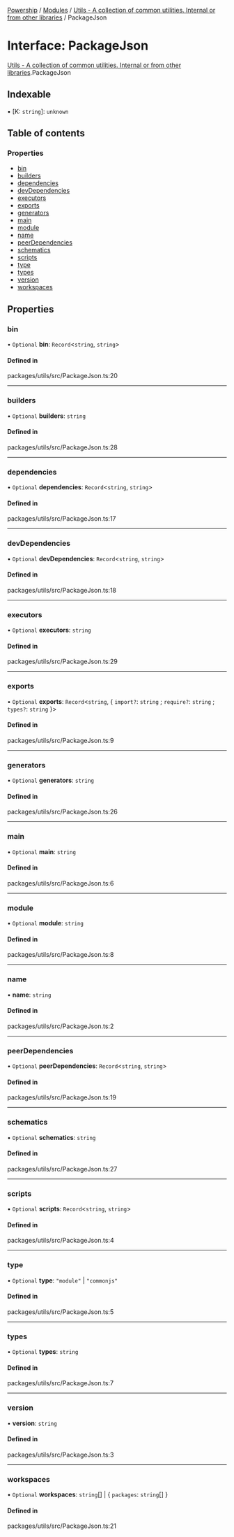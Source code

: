 [Powership](../README.md) / [Modules](../modules.md) / [Utils - A collection of common utilities. Internal or from other libraries](../modules/Utils___A_collection_of_common_utilities__Internal_or_from_other_libraries.md) / PackageJson

# Interface: PackageJson

[Utils - A collection of common utilities. Internal or from other libraries](../modules/Utils___A_collection_of_common_utilities__Internal_or_from_other_libraries.md).PackageJson

## Indexable

▪ [K: `string`]: `unknown`

## Table of contents

### Properties

- [bin](Utils___A_collection_of_common_utilities__Internal_or_from_other_libraries.PackageJson.md#bin)
- [builders](Utils___A_collection_of_common_utilities__Internal_or_from_other_libraries.PackageJson.md#builders)
- [dependencies](Utils___A_collection_of_common_utilities__Internal_or_from_other_libraries.PackageJson.md#dependencies)
- [devDependencies](Utils___A_collection_of_common_utilities__Internal_or_from_other_libraries.PackageJson.md#devdependencies)
- [executors](Utils___A_collection_of_common_utilities__Internal_or_from_other_libraries.PackageJson.md#executors)
- [exports](Utils___A_collection_of_common_utilities__Internal_or_from_other_libraries.PackageJson.md#exports)
- [generators](Utils___A_collection_of_common_utilities__Internal_or_from_other_libraries.PackageJson.md#generators)
- [main](Utils___A_collection_of_common_utilities__Internal_or_from_other_libraries.PackageJson.md#main)
- [module](Utils___A_collection_of_common_utilities__Internal_or_from_other_libraries.PackageJson.md#module)
- [name](Utils___A_collection_of_common_utilities__Internal_or_from_other_libraries.PackageJson.md#name)
- [peerDependencies](Utils___A_collection_of_common_utilities__Internal_or_from_other_libraries.PackageJson.md#peerdependencies)
- [schematics](Utils___A_collection_of_common_utilities__Internal_or_from_other_libraries.PackageJson.md#schematics)
- [scripts](Utils___A_collection_of_common_utilities__Internal_or_from_other_libraries.PackageJson.md#scripts)
- [type](Utils___A_collection_of_common_utilities__Internal_or_from_other_libraries.PackageJson.md#type)
- [types](Utils___A_collection_of_common_utilities__Internal_or_from_other_libraries.PackageJson.md#types)
- [version](Utils___A_collection_of_common_utilities__Internal_or_from_other_libraries.PackageJson.md#version)
- [workspaces](Utils___A_collection_of_common_utilities__Internal_or_from_other_libraries.PackageJson.md#workspaces)

## Properties

### bin

• `Optional` **bin**: `Record`<`string`, `string`\>

#### Defined in

packages/utils/src/PackageJson.ts:20

___

### builders

• `Optional` **builders**: `string`

#### Defined in

packages/utils/src/PackageJson.ts:28

___

### dependencies

• `Optional` **dependencies**: `Record`<`string`, `string`\>

#### Defined in

packages/utils/src/PackageJson.ts:17

___

### devDependencies

• `Optional` **devDependencies**: `Record`<`string`, `string`\>

#### Defined in

packages/utils/src/PackageJson.ts:18

___

### executors

• `Optional` **executors**: `string`

#### Defined in

packages/utils/src/PackageJson.ts:29

___

### exports

• `Optional` **exports**: `Record`<`string`, { `import?`: `string` ; `require?`: `string` ; `types?`: `string`  }\>

#### Defined in

packages/utils/src/PackageJson.ts:9

___

### generators

• `Optional` **generators**: `string`

#### Defined in

packages/utils/src/PackageJson.ts:26

___

### main

• `Optional` **main**: `string`

#### Defined in

packages/utils/src/PackageJson.ts:6

___

### module

• `Optional` **module**: `string`

#### Defined in

packages/utils/src/PackageJson.ts:8

___

### name

• **name**: `string`

#### Defined in

packages/utils/src/PackageJson.ts:2

___

### peerDependencies

• `Optional` **peerDependencies**: `Record`<`string`, `string`\>

#### Defined in

packages/utils/src/PackageJson.ts:19

___

### schematics

• `Optional` **schematics**: `string`

#### Defined in

packages/utils/src/PackageJson.ts:27

___

### scripts

• `Optional` **scripts**: `Record`<`string`, `string`\>

#### Defined in

packages/utils/src/PackageJson.ts:4

___

### type

• `Optional` **type**: ``"module"`` \| ``"commonjs"``

#### Defined in

packages/utils/src/PackageJson.ts:5

___

### types

• `Optional` **types**: `string`

#### Defined in

packages/utils/src/PackageJson.ts:7

___

### version

• **version**: `string`

#### Defined in

packages/utils/src/PackageJson.ts:3

___

### workspaces

• `Optional` **workspaces**: `string`[] \| { `packages`: `string`[]  }

#### Defined in

packages/utils/src/PackageJson.ts:21
